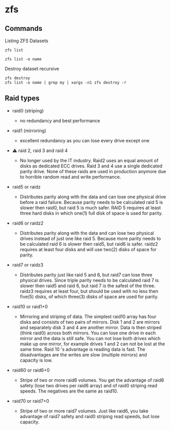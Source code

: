 # zfs
## Commands
Listing ZFS Datasets
```
zfs list

zfs list -o name
```

Destroy dataset recursive
```
zfs destroy
zfs list -o name | grep my | xargs -n1 zfs destroy -r
```

## Raid types
* raid0 (striping)
    - no redundancy and best performance

* raid1 (mirroring)
    - excellent redundancy as you can lose every drive except one

* :warning: raid 2, raid 3 and raid 4
    - No longer used by the IT industry. Raid2 uses an equal amount of disks as dedicated
    ECC drives. Raid 3 and 4 use a single dedicated parity drive. None of these raids are
    used in production anymore due to horrible random read and write performance.

* raid5 or raidz
    - Distributes parity along with the data and can lose one physical drive before a
    raid failure. Because parity needs to be calculated raid 5 is slower then raid0,
    but raid 5 is much safer. RAID 5 requires at least three hard disks in which one(1)
    full disk of space is used for parity.

* raid6 or raidz2
    - Distributes parity along with the data and can lose two physical drives instead of
    just one like raid 5. Because more parity needs to be calculated raid 6 is slower then
    raid5, but raid6 is safer. raidz2 requires at least four disks and will use two(2) disks of space for parity.

* raid7 or raidz3
    - Distributes parity just like raid 5 and 6, but raid7 can lose three physical drives.
    Since triple parity needs to be calculated raid 7 is slower then raid5 and raid 6,
    but raid 7 is the safest of the three. raidz3 requires at least four,
    but should be used with no less then five(5) disks, of which three(3) disks of space
    are used for parity.

* raid10 or raid1+0 
    - Mirroring and striping of data. The simplest raid10 array has four disks and consists
    of two pairs of mirrors. Disk 1 and 2 are mirrors and separately disk 3 and 4 are 
    another mirror. Data is then striped (think raid0) across both mirrors.
    You can lose one drive in each mirror and the data is still safe.
    You can not lose both drives which make up one mirror,
    for example drives 1 and 2 can not be lost at the same time.
    Raid 10 's advantage is reading data is fast.
    The disadvantages are the writes are slow (multiple mirrors) and capacity is low.

* raid60 or raid6+0
    - Stripe of two or more raid6 volumes. You get the advantage of raid6 safety (lose two drives per raid6 array) and
    of raid0 striping read speeds. The negatives are the same as raid10.

* raid70 or raid7+0
    - Stripe of two or more raid7 volumes. Just like raid6, you take advantage of
    raid7 safety and raid0 striping read speeds, but lose capacity.
